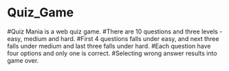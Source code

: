 # Quiz_Game
#Quiz Mania is a web quiz game.
#There are 10 questions and three levels -easy, medium and hard.
#First 4 questions falls under easy, and next three falls under medium and last three falls under hard.
#Each question have four options and only one is correct.
#Selecting wrong answer results into game over. 
